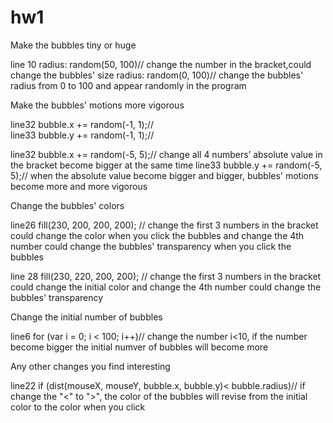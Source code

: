 # hw1

Make the bubbles tiny or huge

line 10 radius: random(50, 100)//        change the number in the bracket,could change the bubbles' size
               radius: random(0, 100)//    change the bubbles' radius from 0 to 100 and appear randomly in the program 
              
Make the bubbles' motions more vigorous

line32 bubble.x += random(-1, 1);//    
line33 bubble.y += random(-1, 1);//   

line32 bubble.x += random(-5, 5);//      change all 4 numbers’ absolute value in the bracket become bigger at the same time
line33 bubble.y += random(-5, 5);//      when the absolute value become bigger and bigger, bubbles' motions become more and                                            more vigorous

Change the bubbles' colors

line26 fill(230, 200, 200, 200); //        change the first 3 numbers in the bracket could change the color when you click the                                           bubbles and change the 4th number could change the bubbles' transparency when you                                             click the bubbles 

line 28 fill(230, 220, 200, 200); //      change the first 3 numbers in the bracket could change the initial color and change the 4th                                           number could change the bubbles' transparency 

Change the initial number of bubbles

line6 for (var i = 0; i < 100; i++)//      change the number i<10, if the number become bigger the initial numver of bubbles                                              will become more

Any other changes you find interesting 

line22 if (dist(mouseX, mouseY, bubble.x, bubble.y)< bubble.radius)//     if change the "<" to ">", the color of the bubbles      will revise from the initial color to the color when you click
